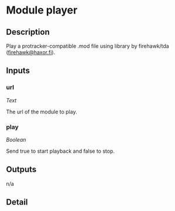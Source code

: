 # Module player

## Description
Play a protracker-compatible .mod file using library by firehawk/tda (firehawk@haxor.fi).

## Inputs
### url

*Text*

The url of the module to play.

### play

*Boolean*

Send true to start playback and false to stop.

## Outputs
n/a

## Detail

